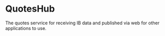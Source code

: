 # QuotesHub

The quotes servrice for receiving IB data and published via web for other applications to use.
